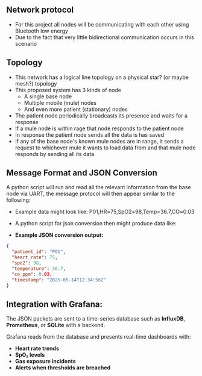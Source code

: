 ## Network protocol
- For this project all nodes will be communicating with each other using Bluetooth low energy
- Due to the fact that very little  bidirectional communication occurs in this scenario
## Topology
- This network has a logical line topology on a physical star? (or maybe mesh?) topology
- This proposed system has 3 kinds of node
	- A single base node
	- Multiple mobile (mule) nodes
	- And even more patient (stationary) nodes
- The patient node periodically broadcasts its presence and waits for a response
- If a mule node is within rage that node responds to the patient node
- In response the patient node sends all the data is has saved
- If any of the base node's known mule nodes are in range, it sends a request to whichever mule it wants to load data from and that mule node responds by sending all its data. 


## Message Format and JSON Conversion
A python script will run and read all the relevant information from the base node via UART, the message protocol will then appear similar to the following:

- Example data might look like:
P01,HR=75,SpO2=98,Temp=36.7,CO=0.03

- A python script for json conversion then might produce data like:

- **Example JSON conversion output:**
```json
{
  "patient_id": "P01",
  "heart_rate": 75,
  "spo2": 98,
  "temperature": 36.7,
  "co_ppm": 0.03,
  "timestamp": "2025-05-14T12:34:56Z"
}
```
## Integration with Grafana:


The JSON packets are sent to a time-series database such as **InfluxDB**, **Prometheus**, or **SQLite** with a backend.

Grafana reads from the database and presents real-time dashboards with:

- **Heart rate trends**
- **SpO₂ levels**
- **Gas exposure incidents**
- **Alerts when thresholds are breached**
